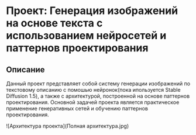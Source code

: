 # Проект: Генерация изображений на основе текста с использованием нейросетей и паттернов проектирования
## Описание
Данный проект представляет собой систему генерации изображений по текстовому описанию
с помошью нейронок(пока ипользуется Stable Diffusion 1.5), 
а также с архитектурой, построенной на основе паттернов проектирования. 
Основной задачей проекта является практическое применение генеративных сетей и обучению паттернов проектирования.

![Архитектура проекта](Полная архитектура.jpg)

